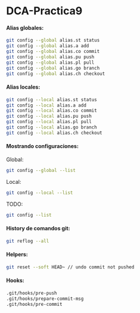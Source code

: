 # DCA-Practica9


#### Alias globales:
```sh
git config --global alias.st status
git config --global alias.a add
git config --global alias.co commit
git config --global alias.pu push
git config --global alias.pl pull
git config --global alias.go branch
git config --global alias.ch checkout 
```
#### Alias locales:
```sh
git config --local alias.st status
git config --local alias.a add
git config --local alias.co commit
git config --local alias.pu push
git config --local alias.pl pull
git config --local alias.go branch
git config --local alias.ch checkout 
```
#### Mostrando configuraciones:
Global:
```sh
git config --global --list
```
Local:
```sh
git config --local --list
```

TODO:
```sh
git config --list
```
#### History de comandos git:
```sh
git reflog --all
```
#### Helpers:
```sh
git reset --soft HEAD~ // undo commit not pushed
```
#### Hooks:

```sh
.git/hooks/pre-push
.git/hooks/prepare-commit-msg
.git/hooks/pre-commit
```
